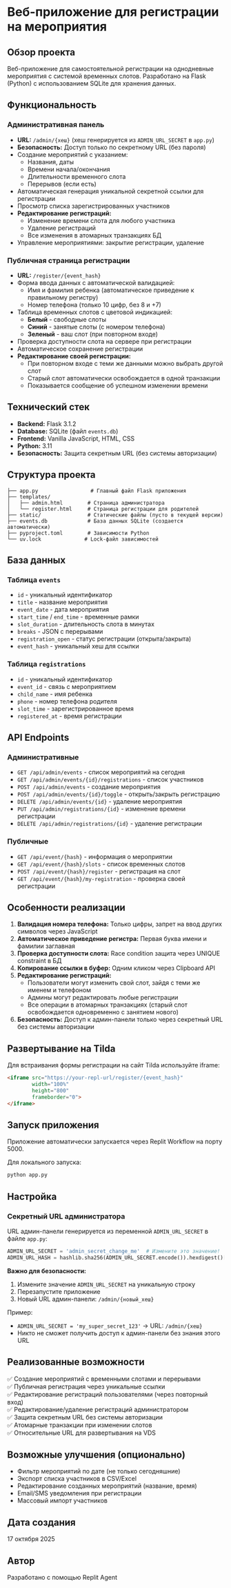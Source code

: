 # Веб-приложение для регистрации на мероприятия

## Обзор проекта

Веб-приложение для самостоятельной регистрации на однодневные мероприятия с системой временных слотов. Разработано на Flask (Python) с использованием SQLite для хранения данных.

## Функциональность

### Административная панель
- **URL:** `/admin/{хеш}` (хеш генерируется из `ADMIN_URL_SECRET` в `app.py`)
- **Безопасность:** Доступ только по секретному URL (без пароля)
- Создание мероприятий с указанием:
  - Названия, даты
  - Времени начала/окончания
  - Длительности временного слота
  - Перерывов (если есть)
- Автоматическая генерация уникальной секретной ссылки для регистрации
- Просмотр списка зарегистрированных участников
- **Редактирование регистраций:**
  - Изменение времени слота для любого участника
  - Удаление регистраций
  - Все изменения в атомарных транзакциях БД
- Управление мероприятиями: закрытие регистрации, удаление

### Публичная страница регистрации
- **URL:** `/register/{event_hash}`
- Форма ввода данных с автоматической валидацией:
  - Имя и фамилия ребенка (автоматическое приведение к правильному регистру)
  - Номер телефона (только 10 цифр, без 8 и +7)
- Таблица временных слотов с цветовой индикацией:
  - **Белый** - свободные слоты
  - **Синий** - занятые слоты (с номером телефона)
  - **Зеленый** - ваш слот (при повторном входе)
- Проверка доступности слота на сервере при регистрации
- Автоматическое сохранение регистрации
- **Редактирование своей регистрации:**
  - При повторном входе с теми же данными можно выбрать другой слот
  - Старый слот автоматически освобождается в одной транзакции
  - Показывается сообщение об успешном изменении времени

## Технический стек

- **Backend:** Flask 3.1.2
- **Database:** SQLite (файл `events.db`)
- **Frontend:** Vanilla JavaScript, HTML, CSS
- **Python:** 3.11
- **Безопасность:** Защита секретным URL (без системы авторизации)

## Структура проекта

```
├── app.py                 # Главный файл Flask приложения
├── templates/
│   ├── admin.html        # Страница администратора
│   └── register.html     # Страница регистрации для родителей
├── static/               # Статические файлы (пусто в текущей версии)
├── events.db             # База данных SQLite (создается автоматически)
├── pyproject.toml        # Зависимости Python
└── uv.lock              # Lock-файл зависимостей
```

## База данных

### Таблица `events`
- `id` - уникальный идентификатор
- `title` - название мероприятия
- `event_date` - дата мероприятия
- `start_time` / `end_time` - временные рамки
- `slot_duration` - длительность слота в минутах
- `breaks` - JSON с перерывами
- `registration_open` - статус регистрации (открыта/закрыта)
- `event_hash` - уникальный хеш для ссылки

### Таблица `registrations`
- `id` - уникальный идентификатор
- `event_id` - связь с мероприятием
- `child_name` - имя ребенка
- `phone` - номер телефона родителя
- `slot_time` - зарегистрированное время
- `registered_at` - время регистрации

## API Endpoints

### Административные
- `GET /api/admin/events` - список мероприятий на сегодня
- `GET /api/admin/events/{id}/registrations` - список участников
- `POST /api/admin/events` - создание мероприятия
- `POST /api/admin/events/{id}/toggle` - открыть/закрыть регистрацию
- `DELETE /api/admin/events/{id}` - удаление мероприятия
- `PUT /api/admin/registrations/{id}` - изменение времени регистрации
- `DELETE /api/admin/registrations/{id}` - удаление регистрации

### Публичные
- `GET /api/event/{hash}` - информация о мероприятии
- `GET /api/event/{hash}/slots` - список временных слотов
- `POST /api/event/{hash}/register` - регистрация на слот
- `GET /api/event/{hash}/my-registration` - проверка своей регистрации

## Особенности реализации

1. **Валидация номера телефона:** Только цифры, запрет на ввод других символов через JavaScript
2. **Автоматическое приведение регистра:** Первая буква имени и фамилии заглавная
3. **Проверка доступности слота:** Race condition защита через UNIQUE constraint в БД
4. **Копирование ссылки в буфер:** Одним кликом через Clipboard API
5. **Редактирование регистраций:**
   - Пользователи могут изменить свой слот, зайдя с теми же именем и телефоном
   - Админы могут редактировать любые регистрации
   - Все операции в атомарных транзакциях (старый слот освобождается одновременно с занятием нового)
6. **Безопасность:** Доступ к админ-панели только через секретный URL без системы авторизации

## Развертывание на Tilda

Для встраивания формы регистрации на сайт Tilda используйте iframe:

```html
<iframe src="https://your-repl-url/register/{event_hash}" 
        width="100%" 
        height="800" 
        frameborder="0">
</iframe>
```

## Запуск приложения

Приложение автоматически запускается через Replit Workflow на порту 5000.

Для локального запуска:
```bash
python app.py
```

## Настройка

### Секретный URL администратора

URL админ-панели генерируется из переменной `ADMIN_URL_SECRET` в файле `app.py`:

```python
ADMIN_URL_SECRET = 'admin_secret_change_me'  # Измените это значение!
ADMIN_URL_HASH = hashlib.sha256(ADMIN_URL_SECRET.encode()).hexdigest()[:16]
```

**Важно для безопасности:**
1. Измените значение `ADMIN_URL_SECRET` на уникальную строку
2. Перезапустите приложение
3. Новый URL админ-панели: `/admin/{новый_хеш}`

Пример:
- `ADMIN_URL_SECRET = 'my_super_secret_123'` → URL: `/admin/{хеш}`
- Никто не сможет получить доступ к админ-панели без знания этого URL

## Реализованные возможности

✅ Создание мероприятий с временными слотами и перерывами  
✅ Публичная регистрация через уникальные ссылки  
✅ Редактирование регистраций пользователями (через повторный вход)  
✅ Редактирование/удаление регистраций администратором  
✅ Защита секретным URL без системы авторизации  
✅ Атомарные транзакции при изменении слотов  
✅ Относительные URL для развертывания на VDS

## Возможные улучшения (опционально)

- Фильтр мероприятий по дате (не только сегодняшние)
- Экспорт списка участников в CSV/Excel
- Редактирование созданных мероприятий (название, время)
- Email/SMS уведомления при регистрации
- Массовый импорт участников

## Дата создания

17 октября 2025

## Автор

Разработано с помощью Replit Agent

